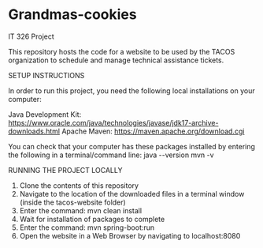 # Grandmas-cookies
IT 326 Project

This repository hosts the code for a website to be used by the TACOS organization to schedule and manage technical assistance tickets.


SETUP INSTRUCTIONS

In order to run this project, you need the following local installations on your computer:

Java Development Kit: https://www.oracle.com/java/technologies/javase/jdk17-archive-downloads.html
Apache Maven: https://maven.apache.org/download.cgi

You can check that your computer has these packages installed by entering the following in a terminal/command line:
java --version
mvn -v

RUNNING THE PROJECT LOCALLY

1) Clone the contents of this repository
2) Navigate to the location of the downloaded files in a terminal window (inside the tacos-website folder)
3) Enter the command: mvn clean install
4) Wait for installation of packages to complete
5) Enter the command: mvn spring-boot:run
6) Open the website in a Web Browser by navigating to localhost:8080
